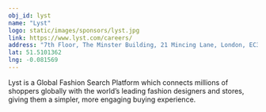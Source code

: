 ```yaml
---
obj_id: lyst
name: "Lyst"
logo: static/images/sponsors/lyst.jpg
link: https://www.lyst.com/careers/
address: "7th Floor, The Minster Building, 21 Mincing Lane, London, EC3R 7AG"
lat: 51.5101362
lng: -0.081569
---
```

Lyst is a Global Fashion Search Platform which connects millions of shoppers globally
with the world’s leading fashion designers and stores, giving them a simpler, more engaging buying experience.
